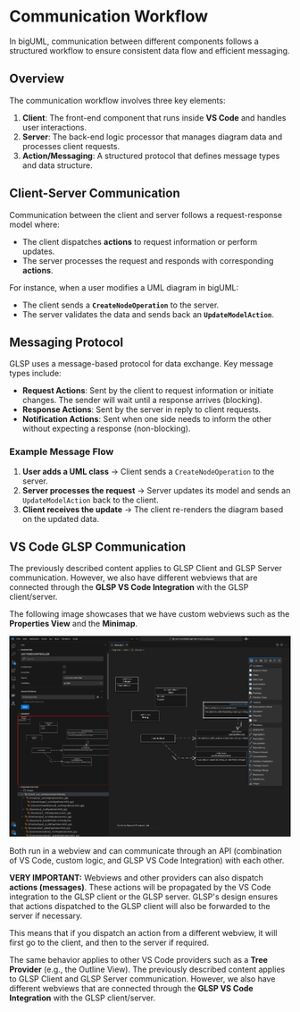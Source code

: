 # Communication Workflow

In bigUML, communication between different components follows a structured workflow to ensure consistent data flow and efficient messaging.

## Overview

The communication workflow involves three key elements:

1. **Client**: The front-end component that runs inside **VS Code** and handles user interactions.
2. **Server**: The back-end logic processor that manages diagram data and processes client requests.
3. **Action/Messaging**: A structured protocol that defines message types and data structure.

## Client-Server Communication

Communication between the client and server follows a request-response model where:

- The client dispatches **actions** to request information or perform updates.
- The server processes the request and responds with corresponding **actions**.

For instance, when a user modifies a UML diagram in bigUML:

- The client sends a **`CreateNodeOperation`** to the server.
- The server validates the data and sends back an **`UpdateModelAction`**.

## Messaging Protocol

GLSP uses a message-based protocol for data exchange. Key message types include:

- **Request Actions**: Sent by the client to request information or initiate changes. The sender will wait until a response arrives (blocking).
- **Response Actions**: Sent by the server in reply to client requests.
- **Notification Actions**: Sent when one side needs to inform the other without expecting a response (non-blocking).

### Example Message Flow

1. **User adds a UML class** → Client sends a `CreateNodeOperation` to the server.
2. **Server processes the request** → Server updates its model and sends an `UpdateModelAction` back to the client.
3. **Client receives the update** → The client re-renders the diagram based on the updated data.

## VS Code GLSP Communication

The previously described content applies to GLSP Client and GLSP Server communication. However, we also have different webviews that are connected through the **GLSP VS Code Integration** with the GLSP client/server.

The following image showcases that we have custom webviews such as the **Properties View** and the **Minimap**.

![image](./assets/biguml-plain.png)

Both run in a webview and can communicate through an API (combination of VS Code, custom logic, and GLSP VS Code Integration) with each other.

**VERY IMPORTANT:**
Webviews and other providers can also dispatch **actions (messages)**. These actions will be propagated by the VS Code integration to the GLSP client or the GLSP server. GLSP's design ensures that actions dispatched to the GLSP client will also be forwarded to the server if necessary.

This means that if you dispatch an action from a different webview, it will first go to the client, and then to the server if required.

The same behavior applies to other VS Code providers such as a **Tree Provider** (e.g., the Outline View).
The previously described content applies to GLSP Client and GLSP Server communication. However, we also have different webviews that are connected through the **GLSP VS Code Integration** with the GLSP client/server.

